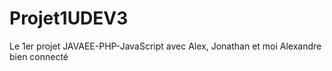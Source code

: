 # Projet1UDEV3
Le 1er projet JAVAEE-PHP-JavaScript avec Alex, Jonathan et moi
Alexandre bien connecté